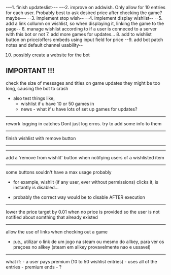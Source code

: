 ---1. finish updateslist---
---2. improve on addwish. Only allow for 10 entries for each user. Probably best to ask desired price after checking the game? maybe---
--3. implement stop wish--
--4. implement display wishlist--
--5. add a link collumn on wishlist, so when displaying it, linking the game to the page--
6. manage wishlist according to if a user is conneced to a server with this bot or not
7. add more games for updates...
8. add to wishlist button on price/offers embeds using input field for price
--9. add bot patch notes and default channel usability--

10. possibly create a website for the bot



IMPORTANT !!!
---------------------------------------------

check the size of messages and titles on game updates
they might be too long, causing the bot to crash

- also test things like, 
    - wishlist if u have 10 or 50 games in
    - news - what if u have lots of set up games for updates?

---------------------------------------------

rework logging in catches
Dont just log erros. try to add some info to them


------------------------------------------

finish wishlist with remove button

--------------------------------------------------




--------------------------------------------

add a 'remove from wishlit' button when notifying users of a wishlisted item

------------------------------------------------

some buttons souldn't have a max usage probably
- for example, wishlit (if any user, ever without permissions) clicks it, is instantly is disabled...

- probably the correct way would be to disable AFTER execution

----------------------

lower the price target by 0.01 when no price is provided so the user is not notified about somthing that already existed

---------------------------------------

allow the use of links when checking out a game
 - p.e., utilizar o link de um jogo na steam ou mesmo do allkey, para ver os preçoes no allkey (steam em allkey provavelmente nao e ussavel)

---------------------------------------------

what if:
    - a user pays premium (10 to 50 wishlist entries)
    - uses all of the entries
    - premium ends
    - ?

